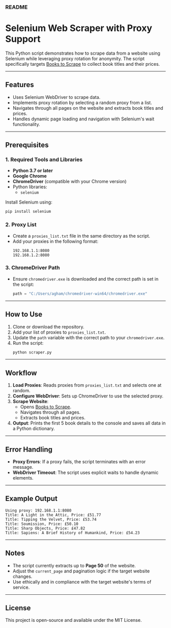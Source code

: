 ### README

# Selenium Web Scraper with Proxy Support

This Python script demonstrates how to scrape data from a website using Selenium while leveraging proxy rotation for anonymity. The script specifically targets [Books to Scrape](https://books.toscrape.com/) to collect book titles and their prices.

---

## Features
- Uses Selenium WebDriver to scrape data.
- Implements proxy rotation by selecting a random proxy from a list.
- Navigates through all pages on the website and extracts book titles and prices.
- Handles dynamic page loading and navigation with Selenium's wait functionality.

---

## Prerequisites

### **1. Required Tools and Libraries**
- **Python 3.7 or later**
- **Google Chrome**
- **ChromeDriver** (compatible with your Chrome version)
- Python libraries:
  - `selenium`

Install Selenium using:
```bash
pip install selenium
```

### **2. Proxy List**
- Create a `proxies_list.txt` file in the same directory as the script.
- Add your proxies in the following format:
  ```
  192.168.1.1:8080
  192.168.1.2:8080
  ```

### **3. ChromeDriver Path**
- Ensure `chromedriver.exe` is downloaded and the correct path is set in the script:
  ```python
  path = "C:/Users/agham/chromedriver-win64/chromedriver.exe"
  ```

---

## How to Use

1. Clone or download the repository.
2. Add your list of proxies to `proxies_list.txt`.
3. Update the `path` variable with the correct path to your `chromedriver.exe`.
4. Run the script:
   ```bash
   python scraper.py
   ```

---

## Workflow

1. **Load Proxies**: Reads proxies from `proxies_list.txt` and selects one at random.
2. **Configure WebDriver**: Sets up ChromeDriver to use the selected proxy.
3. **Scrape Website**:
   - Opens [Books to Scrape](https://books.toscrape.com/).
   - Navigates through all pages.
   - Extracts book titles and prices.
4. **Output**: Prints the first 5 book details to the console and saves all data in a Python dictionary.

---

## Error Handling

- **Proxy Errors**: If a proxy fails, the script terminates with an error message.
- **WebDriver Timeout**: The script uses explicit waits to handle dynamic elements.

---

## Example Output

```text
Using proxy: 192.168.1.1:8080
Title: A Light in the Attic, Price: £51.77
Title: Tipping the Velvet, Price: £53.74
Title: Soumission, Price: £50.10
Title: Sharp Objects, Price: £47.82
Title: Sapiens: A Brief History of Humankind, Price: £54.23
```

---

## Notes
- The script currently extracts up to **Page 50** of the website.
- Adjust the `current_page` and pagination logic if the target website changes.
- Use ethically and in compliance with the target website's terms of service.

---

## License
This project is open-source and available under the MIT License.
